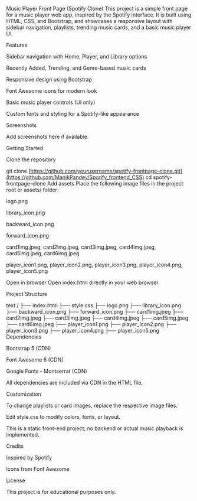 Music Player Front Page (Spotify Clone)
This project is a simple front page for a music player web app, inspired by the Spotify interface. It is built using HTML, CSS, and Bootstrap, and showcases a responsive layout with sidebar navigation, playlists, trending music cards, and a basic music player UI.

Features

Sidebar navigation with Home, Player, and Library options

Recently Added, Trending, and Genre-based music cards

Responsive design using Bootstrap

Font Awesome icons for modern look

Basic music player controls (UI only)

Custom fonts and styling for a Spotify-like appearance

Screenshots

Add screenshots here if available

Getting Started

Clone the repository

git clone [https://github.com/yourusername/spotify-frontpage-clone.git](https://github.com/ManikPandey/Sporify_frontend_CSS)
cd spotify-frontpage-clone
Add assets
Place the following image files in the project root or assets/ folder:

logo.png

library_icon.png

backward_icon.png

forward_icon.png

card1img.jpeg, card2img.jpeg, card3img.jpeg, card4img.jpeg, card5img.jpeg, card6img.jpeg

player_icon1.png, player_icon2.png, player_icon3.png, player_icon4.png, player_icon5.png

Open in browser
Open index.html directly in your web browser.

Project Structure

text
/
├── index.html
├── style.css
├── logo.png
├── library_icon.png
├── backward_icon.png
├── forward_icon.png
├── card1img.jpeg
├── card2img.jpeg
├── card3img.jpeg
├── card4img.jpeg
├── card5img.jpeg
├── card6img.jpeg
├── player_icon1.png
├── player_icon2.png
├── player_icon3.png
├── player_icon4.png
├── player_icon5.png
Dependencies

Bootstrap 5 (CDN)

Font Awesome 6 (CDN)

Google Fonts - Montserrat (CDN)

All dependencies are included via CDN in the HTML file.

Customization

To change playlists or card images, replace the respective image files.

Edit style.css to modify colors, fonts, or layout.

This is a static front-end project; no backend or actual music playback is implemented.

Credits

Inspired by Spotify

Icons from Font Awesome

License

This project is for educational purposes only.

